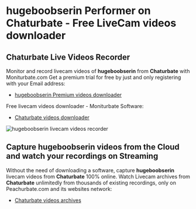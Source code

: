 # hugeboobserin Performer on Chaturbate - Free LiveCam videos downloader

## Chaturbate Live Videos Recorder

Monitor and record livecam videos of **hugeboobserin** from **Chaturbate** with Moniturbate.com
Get a premium trial for free by just and only registering with your Email address:
* [hugeboobserin Premium videos downloader](https://moniturbate.com/request-demo-licence-key.html)

Free livecam videos downloader - Moniturbate Software:
* [Chaturbate videos downloader](https://moniturbate.com/moniturbate-download-software.html)

![hugeboobserin livecam videos recorder](https://peachurnet.com/templates/moniturbate-software.png)


## Capture hugeboobserin videos from the Cloud and watch your recordings on Streaming

Without the need of downloading a software, capture **hugeboobserin** livecam videos from **Chaturbate** 100% online.
Watch Livecam archives from **Chaturbate** unlimitedly from thousands of existing recordings, only on Peachurbate.com and its websites network:
* [Chaturbate videos archives](https://peachurnet.com/)